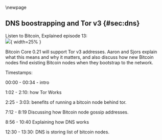 \newpage
## DNS boostrapping and Tor v3 {#sec:dns}

Listen to Bitcoin, Explained episode 13:\
![](qr/13.png){ width=25% }

Bitcoin Core 0.21 will support Tor v3 addresses. Aaron and Sjors explain what this means and why it matters, and also discuss how new Bitcoin nodes find existing Bitcoin nodes when they bootstrap to the network.

Timestamps:

00:00 - 00:34 - intro

1:02 - 2:10: how Tor Works

2:25 - 3:03: benefits of running a bitcoin node behind tor.

7:12 - 8:19 Discussing how Bitcoin node gossip addresses.

8:56 - 10:40 Explaining how DNS works

12:30 - 13:30: DNS is storing list of bitcoin nodes.

<!--

Aaron:
Life from Utrecht. This is the Van Wirdum Sjorsnado. Hello? Sjors. You pointed out to me, that's Bitcoin core has an amazing new feature merged into its repository. Absolutely.

Sjors:
We have bigger onions now. Bigger onions,

Aaron:
Onions.

Sjors:
Right. So I

Aaron:
Had basically no idea what it meant. You, you figured it out. I did, you know everything about,

Sjors:
Well, I wouldn't say that, but I don't know. I think I do. So basically

Aaron:
Let's start at the beginning. It's about tour.

Sjors:
Well, it's also about tour. Okay. But the tour was kind of the big, I guess, the big motivator to get everything in there. So if you're familiar with the, have you ever used Tor or do you know what Tor is? I shouldn't ask those kinds of questions.

Aaron:
I have a basic understanding of what Tor is. Yes, exactly.

Sjors:
And when you see a tour address, this is weird little, it looks quite weird, right? That way. That's way to say it. And so the idea is that it's actually a public key, essentially. A Tor address. And that refers to a hidden service somewhere on the internet. Right. And the way you communicate to that hidden service is not directly because you don't know it's IP address, but indirectly through the Tor network and you use onion packages for that. Yeah. So, so the idea is that you start from the inside, like the last hop before the hidden service and you give that hop instructions how to reach the hidden service. And then you write instructions for the second last hop and you give it instructions, how to re reach the first hop.

Aaron:
Sure. Yeah. Everyone's everyone is still using IP addresses. It's just, you don't know the IP address of the, the, the tour notes you're communicating with. Instead you're communicating with other tour nodes and every tour nodes communicates with a direct peer. So they, everyone only knows to IP address of their direct peer, but they don't know where the message originated or where it ends up. Plus they can't read the message because it's encrypted that's right. And in order to support this, all of these Tor nodes have their own sort of IP address, which is their onion address. And that's what they use to, that's what you're communicating with directly. So to say,

Sjors:
Yeah, and big one core nodes can run behind such a hidden service so everybody can have their, their Bitcoin or run at a secret location. So your IP address remains secret,

Aaron:
Right? What's the practical benefit of that?

Sjors:
Well, your IP address remains secret. So if you don't want the rest of the world to know that your IP address is running a Bitcoin node, maybe that's useful.

Aaron:
Yeah. And I think it's also because if you're running, if you're sending transactions from a IP address, then network analyzes can reveal where transactions originated. Although I guess that's also being solved, right? There's other solutions for us.

Sjors:
Well, that's defense in depth, right? So ideally your note behaves in a way that it looks indistinguishable from all other notes. So, you know, downloads all the blocks and it downloads all the mempool transactions. And you can tell which wallet is running inside, which node, but there's all these sneaky companies that try anyway. So, and then they might know that you sent a specific transaction. Well, then they might know which Bitcoins belong to you. And since your IP address is, you know, quite easy to figure out who you are, it could be nice to have Tor. In theory. But regardless, I mean, that's just how it works.

Aaron:
Okay. So you can use Bitcoin from behind Tor. And I think the thing was that there's a new type of onion addresses. There was an updating in the Tor protocol that's right. And that uses new addresses.

Sjors:
Yeah. So the, the Tor addresses are now longer, essentially, which just makes them more secure. I guess we don't need to go into why that is. Cause I don't know why that is. Uh, all we know is that onion addresses now version three are a bit longer. And that being said, if you want to run it, keep running a Bitcoin node on Tor. You'll have to use those longer addresses because Tor is centralized and they have decided to eventually get rid of the version two addresses.

Aaron:
Okay. But they didn't yet. So right now Tor version 2 addresses are still

Sjors:
Yes. I think they've been officially deprecated now and I think in about a year or so they won't work anymore.

Aaron:
I see. So every, every, anyone who wants to continue using Tor needs to upgrade before next year. So to say something like that, roughly. So that's why Bitcoin would need to be upgraded in order to support this new addresses.

Sjors:
Yes. So then we get to the question of why, why would this make a difference what's wrong with a longer address. And that has to do with how Bitcoin nodes spread the word about who they are, because how do you know which node to connect to? And the idea there is that nodes can communicate with each other. They send detailed or lists of known nodes. So they ask each other, Hey, which Bitcoin nodes do you know? And then they get a list of IP addresses. And generally those are either IPv4, four addresses or IPv6 addresses, IPv6 is the new kid in town since I don't know, 1998 or something. Right.

Aaron:
These are the regular IP addresses. Correct. Yeah. The IPv6 ones are longer as well. And that's because IPv4 was running out, right.

Sjors:
There's only a, I think 4 billion potential IPv4 addresses. Whereas there's just enough for every molecule in the universe of IPv6 addresses. Right?

Aaron:
So there's a list or a Bitcoin nodes keep lists of other Bitcoin nodes and their IP addresses,

Sjors:
Yes. And the way you would communicate a Tor address that way is you would kind of piggyback on IPv6 because there is a convention. I think it's used outside of Bitcoin too where if the IPv6 address starts with a, certain prefix, certain characters, certain numbers, then everything that follows is the Tor address because the, the Tor version 2 address, let me see if I got it right. And IPv6 address is 16 bytes and a Tor address has only 10 bytes, so right. You can hide inside of it,

Aaron:
So Bitcoin nodes keep the IP addresses of other Bitcoin nodes. They know, and these are these IPv4 and IPv6 and some of the IP six are also the Tor addresses. And this is what if you, when nodes connect with each other, they share their lists. So everyone has an even more complete list of all of the Bitcoin nodes. Is this correct? That's right.

Sjors:
Yes. The problem with the Tor version three addresses is that they are 32 bytes, which is twice as long as an IPv6 address.

Aaron:
Right. So now you can't hide it inside an IPv6 address.

Sjors:
No. So, so just nodes have no way to, to communicate those addresses at the moment.

Aaron:
So that, that has been upgraded. Exactly.

Sjors:
So this is not rocket science to solve, but somebody actually needed to do it. And somebody, um, Wladimir van der Laan, wrote a standard a while ago, I think in 2019, that has a new way of communicating of gossiping addresses. And the major changes that you can, each, each message says, okay, this is the type of address I'm going to communicate. And that can be various types, including the new tour one, but also future ones. And then it can have different lengths. So, right. So in the future, we have a new address format comes along. That's too long. That's not going to be a problem. Right?

Aaron:
Yeah. So that, so that sounds like a pretty straightforward upgrades from, from my layman's perspective as a non programmer, but a very important one, because we do want to keep using Tor potentially.

Sjors:
Yeah. And the nice thing is it's, um, it's a completely new peer-to-peer message. So I guess old nodes, just ignore that message. Or if, you know, it's an old node that you're talking to, you don't use that message. So newer nodes, will know this new message and can communicate all these new address types and all the nodes just carry on like nothing happened. Right.

Aaron:
Okay. I have one, one followup question about this sharing of lists and sharing of IP addresses, which is not Tor specific, I guess, but what, how does it actually, how do you actually connect to the first node? How do you bootstrap to the network? If you have no idea, if you have no list yet of other nodes, then how do you find the first node that this is actually working? Basically?

Sjors:
Yeah. So the bootstrap problem, basically you've just downloaded Bitcoin core or some other client and you start it up and now what? Is it just going to guess, random IP addresses. No. Right. So it needs to know another node to connect to at least one preferably a couple. The way it tries to do that is using something called DNS seeds. The internet DNS system is used for websites. When you type an address, www.google.com, what your browser does is it asks a DNS server. What IP addresses are from that Google domain. Yep.

Aaron:
How many do you know how many DNS servers, there are

Sjors:
Lots of them, because basically if you run a website, your hosting provider will have a DNS server that points to your website, but then, your country will have a DNS server that will point to your hosting provider. And your internet provider has a DNS server that points to all these different countries, et cetera, et cetera. So it's very redundant,

Aaron:
We're going very off the trail here, but I do find it interesting. How are these DNS servers, how do they remain in sync?

Sjors:
So basically when you have a DNS record, so if you are maintaining a website, you usually have to go into some control panel and type in the IP address of your server and then your domain name. And that's stored on the DNS server. One of the fields you have to fill out at the timeout. So what you're saying is after 24 hours, for example, or after one hour, you should ask me again. So what, when you're, when you're visiting a website, you're going to ask your maybe your ISP, Hey, do you know the IP address for this website? And if it doesn't, it's going to ask the next DNS server up up the street, basically say, do you know it? And then as soon as it finds a record, it's going to say, okay, is this record still valid or is this expired? And if it's still valid, it'll use it.

Sjors:
And if it's expired, it'll go up closer and closer to the actual, to the actual hosting provider. So it's, it's basically cached. Does that make sense? So the easiest would be, if you go to a domain, like say google.com, okay. How do you find the IP address? Well, you ask Google what the IP address is, but how do you know what the IP address is for google.com? You don't know that because that's what you were trying to find out. So you have to ask somebody else. And so you ask your internet provider, do you know the way to google.com? Well, your internet provider might not know that, but it would say, well, I know the way to .com basically, and .com will know the way to .google.com. So that's kind of how it works. Dot NL. Same. You go to, you ask dot NL. Where is Google dot NL.

Aaron:
Okey, Yeah. That makes total

Sjors:
Sense. Yeah. And ideally they already have this cached because so many people go to google.com that if you asked your ISP, where is google.com they'll know because somebody else asked, but if they don't know, they'll send you to .com.

Aaron:
Right? Okay. So this is where I'm really getting at the DNS system is ultimately centralized, right? There's a centralization risk there where you're trusting the DNS server.

Sjors:
And for Bitcoin, we're kind of abusing it because Bitcoin nodes are not websites. But the idea is that there are a couple of core developers who run DNS seeds, which are essentially DNS servers. And we're just pretending that, for example, seed.bitcoin.sprovoost.nl, which is what I'm running, is a website quote unquote. And when you ask that website, quote, unquote, what its IP address is, you get a whole list of IP addresses, but those IP addresses are Bitcoin nodes. And every time you ask it, it's going to give you different IP addresses,

Aaron:
Right? So what if someone corrupts you

Sjors:
And one step back? Okay. So this means that the standard infrastructure of the internet, all the internet service providers in the world and all these others are caching exactly where all the Bitcoin nodes are because they think it's just a website. So it's kind of nice that you keep all these lists of nodes redundantly stored on the internet. And there's quite a few protections on the internet, you know, against censorship of DNS. So you're leveraging all that. But at the same time, of course, if I, and the other people were to lie and run a fake server, we could send you to any node we want, but that would be very visible.

Aaron:
All right. And the reason it's visible is because anyone can request these IP addresses from you, from you, and then check if they're actually Bitcoin nodes or not. Or if you're trying to cheat there, that's the reason they're feasible. Yeah. It would be hard to cheat

Sjors:
If you were to cheat like that, like very non randomly, like to add to the whole world, it'd be very obvious, right?

Aaron:
So, but what if it happens, like is there another way to connect to the Bitcoin network at that point?

Sjors:
Well, if they're lying, it's tricky, but if they're just offline. So if, if all the Bitcoin DNS seats are not reachable, then inside the Bitcoin core source code and also in the thing you download is a list of IP addresses and as well as some hidden services.

Aaron:
So that's also Bitcoin nodes. They're embedded into the source code, which, which nodes are, these are, why are these embedded in the source code?

Sjors:
It happens every six months or so is we create, we ask all the DNS seed maintainers to provide a list of the most reliable nodes, just all the nodes sorted by how frequently they're online. Because your DNS tends to track: I've polled this node once and it was online. So basically what a DNS seed does on its side, it is just, just a crawler. So the DNS seed, goes to a couple of Bitcoin nodes, asks it for all the nodes it knows, it keeps a list and just goes through the list, pings them all. And then once it's done pinging them all, it's just going to ping them all again. And it keeps track of how often they're online. And so you make a list of that sorted by reliability. You take that from all the contributors and that goes into the source code. So that's the fallback. But it's only the first time you start your node, at least in theory. So only the very first time you start your node. You need this. After that, you'd keep track of the nodes you know about. You store all these gossiped nodes in a file and you start opening the file and you just try the nodes you know about, and only if you run out, if it doesn't work, you ask the seed again.

Aaron:
Yep. And then you keep synching your list of IP addresses with the new nodes.

Sjors:
Yeah, exactly. I think whenever a node connects to you for the first time, that's one of the first things they ask, who else do you know? I think you can even send them unsolicited. Okay. Which is why, you know, if you start a new node, you get inbound connections pretty quickly. Because you've announced your IP address to other people and they're gossiping it around and these other nodes then start connecting.

Aaron:
Interesting. Okay. So that makes it pretty clear to me. You bootstrap to the Bitcoin network by first querying DNS records to find other Bitcoin nodes, you get a list of IP addresses. You use these to connect to the actual Bitcoin nodes, which could also be Tor nodes at that point, right? These are already these, you can also query from the DNS records. At that point, you ask about all of the nodes they know and you update your list. And from that point on, you're also sharing the IP addresses you have with other nodes. So far, these were IPv4 and IPv6 had a subset of onion nodes. And with this upgrade we'll be ready for a newer version of onion nodes. That's a story. That's our podcast.

Sjors:
That's right. And one, one tiny little thing that was recently added is that the Bitcoin node actually can spin up the version three onion node. But that is actually like a five line change. So that's quite nice. That'll just work TM when you start. Uh, I don't know. I think it's version zero point 21. If you start it up, if you were running a version two node before it's gonna run a version three Tor node. If you weren't, then you need to read the documentation, how to set it up if you want to use it. Good. So yeah. It's all you guys. That's it.

Helpful Links:

* Tor V3 (onion) address support in Bitcoin Core: https://github.com/bitcoin/bitcoin/pull/19954

* the ADDRv2 message added in BIP155 that allows nodes to gossip those new Tor addresses: https://github.com/bitcoin/bips/blob/master/bip-0155.mediawiki#Specification

* DNS seeds and the bootstrap problem: https://stackoverflow.com/questions/41673073/how-does-the-bitcoin-client-determine-the-first-ip-address-to-connect

-->
